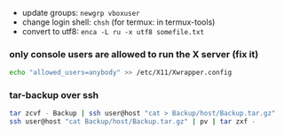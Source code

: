 - update groups: `newgrp vboxuser`
 - change login shell: `chsh` (for termux: in termux-tools)
 - convert to utf8: `enca -L ru -x utf8 somefile.txt`

### only console users are allowed to run the X server (fix it)
```sh
echo "allowed_users=anybody" >> /etc/X11/Xwrapper.config
```

### tar-backup over ssh
```sh
tar zcvf - Backup | ssh user@host "cat > Backup/host/Backup.tar.gz"
ssh user@host "cat Backup/host/Backup.tar.gz" | pv | tar zxf -
```
[1]: https://www.cyberciti.biz/faq/howto-use-tar-command-through-network-over-ssh-session/
